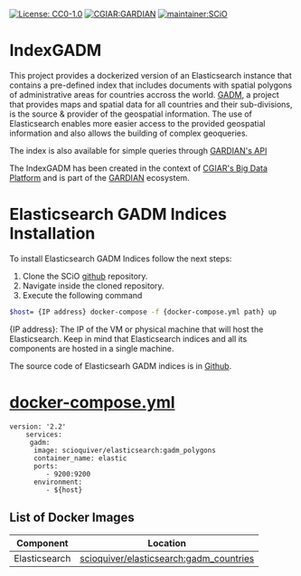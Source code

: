 [![License: CC0-1.0](https://img.shields.io/badge/License-CC0%201.0-lightgrey.svg)](http://creativecommons.org/publicdomain/zero/1.0/)
[![CGIAR:GARDIAN](https://img.shields.io/badge/CGIAR-GARDIAN-orange)](https://gardian.bigdata.cgiar.org/)
[![maintainer:SCiO](https://img.shields.io/badge/maintainer-SCiO-blue)](https://scio.systems)

# IndexGADM
This project provides a dockerized version of an Elasticsearch instance that contains a pre-defined index that includes documents with spatial polygons of administrative areas for countries accross the world. [GADM](https://gadm.org/index.html), a project that provides maps and spatial data for all countries and their sub-divisions, is the source & provider of the geospatial information. The use of Elasticsearch enables more easier access to the provided geospatial information and also allows the building of complex geoqueries.

The index is also available for simple queries through [GARDIAN's API](https://gardian.bigdata.cgiar.org/api/#/Geospatial_query/Geospatial)

The IndexGADM has been created in the context of  [CGIAR's Big Data Platform](https://bigdata.cgiar.org/) and is part of the 
 [GARDIAN](https://gardian.bigdata.cgiar.org/) ecosystem. 


# Elasticsearch GADM Indices Installation

To install Elasticsearch GADM Indices follow the next steps:
1. Clone the SCiO [github](https://github.com/SCiO-systems/IndexGADM) repository.
2. Navigate inside the cloned repository.
3. Execute the following command

```sh
$host= {IP address} docker-compose -f {docker-compose.yml path} up
```
 {IP address}: The IP of the VM or physical machine that will host the Elasticsearch. Keep in mind that Elasticsearch indices and all its components are hosted in a single machine.

The source code of Elasticsearh GADM indices is in [Github](https://github.com/SCiO-systems/IndexGADM).

# [docker-compose.yml](https://github.com/SCiO-systems/IndexGADM/blob/master/docker-compose.yml)

    version: '2.2'
        services:
         gadm:
          image: scioquiver/elasticsearch:gadm_polygons
          container_name: elastic
          ports:
             - 9200:9200
          environment:
             - ${host}
    



List of Docker Images
------------------------------
| Component | Location |
| ------ | ------ |
| Elasticsearch | [scioquiver/elasticsearch:gadm_countries](https://hub.docker.com/r/scioquiver/elasticsearch) |


